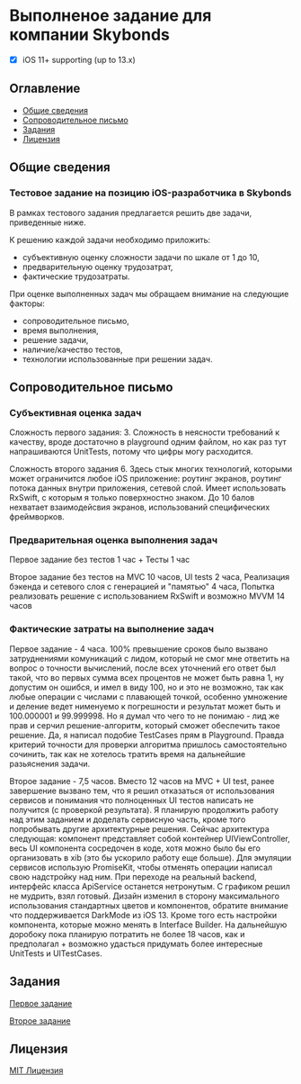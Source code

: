 # Выполненое задание для компании Skybonds

- [x] iOS 11+ supporting (up to 13.x)

## Оглавление

* [Общие сведения](README.md#common)
* [Сопроводительное письмо](README.md#message)
* [Задания](README.md#tests)
* [Лицензия](LICENSE)

## <a name="common"></a>Общие сведения

### Тестовое задание на позицию iOS-разработчика в Skybonds

В рамках тестового задания предлагается решить две задачи, приведенные ниже.

К решению каждой задачи необходимо приложить:
* субъективную оценку сложности задачи по шкале от 1 до 10,
* предварительную оценку трудозатрат,
* фактические трудозатраты.

При оценке выполненных задач мы обращаем внимание на следующие факторы:
* сопроводительное письмо,
* время выполнения,
* решение задачи,
* наличие/качество тестов,
* технологии использованные при решении задач.

## <a name="message"></a>Сопроводительное письмо

### Субъективная оценка задач

Сложность первого задания: 3. Сложность в неясности требований к качеству, вроде достаточно в playground одним файлом, 
но как раз тут напрашиваются UnitTests, потому что цифры могу расходится.

Сложность второго задания 6. Здесь стык многих технологий, которыми может ограничится любое iOS приложение: 
роутинг экранов, роутинг потока данных внутри приложения, сетевой слой. Имеет использовать RxSwift, 
с которым я только поверхностно знаком.
До 10 балов нехватает взаимодейсвия экранов, использований специфических фреймворков.

### Предварительная оценка выполнения задач

Первое задание без тестов 1 час + Тесты 1 час

Второе задание без тестов на MVC 10 часов, UI tests 2 часа, Реализация бэкенда и сетевого слоя с генерацией и "памятью" 4 часа, Попытка реализовать решение с использованием RxSwift и возможно MVVM 14 часов 

### Фактические затраты на выполнение задач


Первое задание  - 4 часа. 100% превышение сроков было вызвано затруднениями комуникаций с лидом, который не смог мне ответить на вопрос о точности вычислений, после всех уточнений его ответ был такой, что во первых сумма всех процентов не может быть равна 1, ну допустим он ошибся, и имел в виду 100, но и это не возможно, так как любые операции с числами с плавающей точкой, особенно умножение и деление ведет нименуемо к погрешности и результат может быть и 100.000001 и 99.999998. Но я думал что чего то не понимаю - лид же прав и серчил решение-алгоритм, который сможет обеспечить такое решение. Да, я написал подобие TestCases прям в Playground. Правда критерий точности для проверки алгоритма пришлось самостоятельно сочинить, так как не хотелось тратить время на дальнейшие разьяснения задачи.

Второе задание - 7,5 часов. Вместо 12 часов на MVC + UI test, ранее завершение вызвано тем, что я решил отказаться от использования сервисов и понимания что полноценных UI тестов написать не получится (с проверкой результата). Я планирую продолжить работу над этим заданием и доделать сервисную часть, кроме того попробывать другие архитектурные решения. Сейчас архитектура следующая: компонент представляет собой контейнер UIViewController, весь UI компонента сосредочен в коде, хотя можно было бы его организовать в xib (это бы ускорило работу еще больше). Для эмуляции сервисов использую PromiseKit, чтобы отменять операции написал свою надстройку над ним. При переходе на реальный backend, интерфейс класса ApiService останется нетронутым. С графиком решил не мудрить, взял готовый. Дизайн изменил в сторону максимального использования стандартных цветов и компонентов, обратите внимание что поддерживается DarkMode из iOS 13. Кроме того есть настройки компонента, которые можно менять в Interface Builder. На дальнейшую доробоку пока планирую потратить не более 18 часов, как и предполагал + возможно удасться придумать более интересные UnitTests и UITestCases.

## <a name="tests"></a>Задания

[Первое задание](01/README.md)

[Второе задание](02/README.md)

## <a name="license"></a>Лицензия

[MIT Лицензия](LICENSE)
